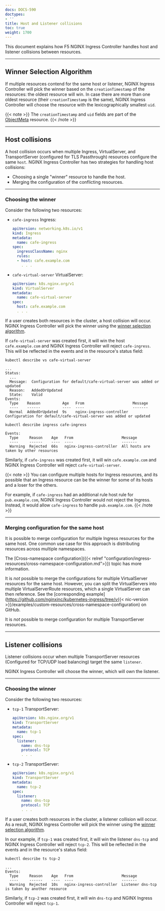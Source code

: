 ```yaml
---
docs: DOCS-590
doctypes:
- ''
title: Host and Listener collisions
toc: true
weight: 1700
---
```


This document explains how F5 NGINX Ingress Controller handles host and listener collisions between resources.

---

## Winner Selection Algorithm

If multiple resources contend for the same host or listener, NGINX Ingress Controller will pick the winner based on the `creationTimestamp` of the resources: the oldest resource will win. In case there are more than one oldest resource (their `creationTimestamp` is the same),  NGINX Ingress Controller will choose the resource with the lexicographically smallest `uid`.

{{< note >}} The `creationTimestamp` and `uid` fields are part of the [ObjectMeta](https://kubernetes.io/docs/reference/kubernetes-api/common-definitions/object-meta/) resource. {{< /note >}}

---

## Host collisions

A host collision occurs when multiple Ingress, VirtualServer, and TransportServer (configured for TLS Passthrough) resources configure the same `host`. NGINX Ingress Controller has two strategies for handling host collisions:

- Choosing a single "winner" resource to handle the host.
- Merging the configuration of the conflicting resources.

---

### Choosing the winner

Consider the following two resources:

- `cafe-ingress` Ingress:

    ```yaml
    apiVersion: networking.k8s.io/v1
    kind: Ingress
    metadata:
      name: cafe-ingress
    spec:
      ingressClassName: nginx
      rules:
      - host: cafe.example.com
        . . .
    ```

- `cafe-virtual-server` VirtualServer:

    ```yaml
    apiVersion: k8s.nginx.org/v1
    kind: VirtualServer
    metadata:
      name: cafe-virtual-server
    spec:
      host: cafe.example.com
      . . .
    ```

If a user creates both resources in the cluster, a host collision will occur. NGINX Ingress Controller will pick the winner using the [winner selection algorithm](#winner-selection-algorithm).

If `cafe-virtual-server` was created first, it will win the host `cafe.example.com` and NGINX Ingress Controller will reject `cafe-ingress`. This will be reflected in the events and in the resource's status field:

```shell
kubectl describe vs cafe-virtual-server
```
```text
...
Status:
  ...
  Message:  Configuration for default/cafe-virtual-server was added or updated
  Reason:   AddedOrUpdated
  State:    Valid
Events:
  Type    Reason          Age   From                      Message
  ----    ------          ----  ----                      -------
  Normal  AddedOrUpdated  9s    nginx-ingress-controller  Configuration for default/cafe-virtual-server was added or updated
```

```shell
kubectl describe ingress cafe-ingress
```
```text
Events:
  Type     Reason    Age   From                      Message
  ----     ------    ----  ----                      -------
  Warning  Rejected  66s   nginx-ingress-controller  All hosts are taken by other resources
```

Similarly, if `cafe-ingress` was created first, it will win `cafe.example.com` and NGINX Ingress Controller will reject `cafe-virtual-server`.

{{< note >}} You can configure multiple hosts for Ingress resources, and its possible that an Ingress resource can be the winner for some of its hosts and a loser for the others. 

For example, if `cafe-ingress` had an additional rule host rule for `pub.example.com`, NGINX Ingress Controller would not reject the Ingress. Instead, it would allow `cafe-ingress` to handle `pub.example.com`. {{< /note >}}

---

### Merging configuration for the same host

It is possible to merge configuration for multiple Ingress resources for the same host. One common use case for this approach is distributing resources across multiple namespaces. 

The [Cross-namespace configuration]({{< relref "configuration/ingress-resources/cross-namespace-configuration.md">}}) topic has more information.

It is *not* possible to merge the configurations for multiple VirtualServer resources for the same host. However, you can split the VirtualServers into multiple VirtualServerRoute resources, which a single VirtualServer can then reference. See the [corresponding example](https://github.com/nginxinc/kubernetes-ingress/tree/v{{< nic-version >}}/examples/custom-resources/cross-namespace-configuration) on GitHub.

It is *not* possible to merge configuration for multiple TransportServer resources.

---

## Listener collisions

Listener collisions occur when multiple TransportServer resources (Configured for TCP/UDP load balancing) target the same `listener`. 

NGINX Ingress Controller will choose the winner, which will own the listener.

---

### Choosing the winner

Consider the following two resources:

- `tcp-1` TransportServer:

    ```yaml
    apiVersion: k8s.nginx.org/v1
    kind: TransportServer
    metadata:
      name: tcp-1
    spec:
      listener:
        name: dns-tcp
        protocol: TCP
        . . .
    ```

- `tcp-2` TransportServer:

    ```yaml
    apiVersion: k8s.nginx.org/v1
    kind: TransportServer
    metadata:
      name: tcp-2
    spec:
      listener:
        name: dns-tcp
        protocol: TCP
        . . .
    ```

If a user creates both resources in the cluster, a listener collision will occur. As a result, NGINX Ingress Controller will pick the winner using the [winner selection algorithm](#winner-selection-algorithm).

In our example, if `tcp-1` was created first, it will win the listener `dns-tcp` and NGINX Ingress Controller will reject `tcp-2`. This will be reflected in the events and in the resource's status field:

```shell
kubectl describe ts tcp-2
```
```text
...
Events:
  Type     Reason    Age   From                      Message
  ----     ------    ----  ----                      -------
  Warning  Rejected  10s   nginx-ingress-controller  Listener dns-tcp is taken by another resource
```

Similarly, if `tcp-2` was created first, it will win `dns-tcp` and NGINX Ingress Controller will reject `tcp-1`.
